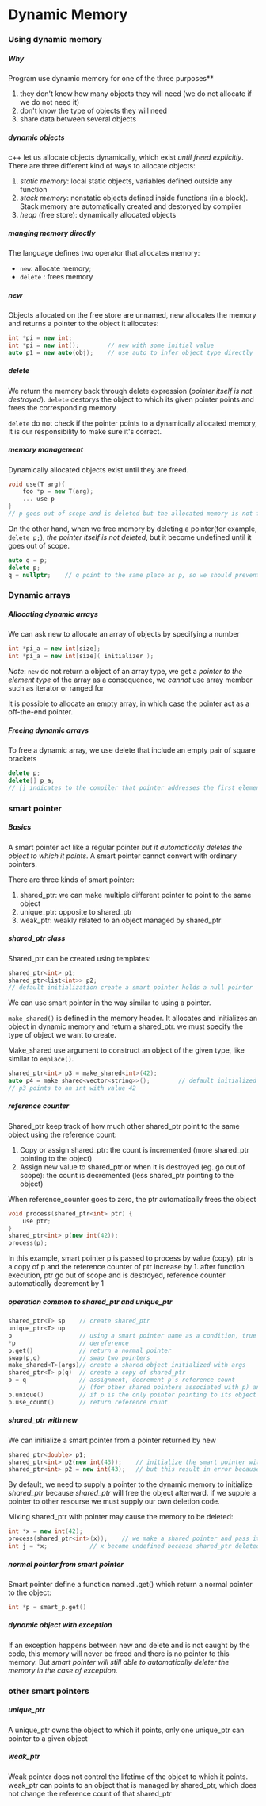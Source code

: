 # Dynamic Memory
### Using dynamic memory
##### Why
Program use dynamic memory for one of the three purposes**
1. they don't know how many objects they will need (we do not allocate if we do not need it)
2. don't know the type of objects they will need
3. share data between several objects

##### dynamic objects
c++ let us allocate objects dynamically, which exist *until freed explicitly*. There are three different kind of ways to allocate objects:
1. *static memory*: local static objects, variables defined outside any function
2. *stack memory*: nonstatic objects defined inside functions (in a block). Stack memory are automatically created and destoryed by compiler
3. *heap* (free store): dynamically allocated objects

##### manging memory directly
The language defines two operator that allocates memory:
- `new`: allocate memory;  
- `delete` : frees memory

##### new
Objects allocated on the free store are unnamed, new allocates the memory and returns a pointer to the object it allocates:
```cpp
int *pi = new int;
int *pi = new int();        // new with some initial value
auto p1 = new auto(obj);    // use auto to infer object type directly
```
    
#####  delete
We return the memory back through delete expression (*pointer itself is not destroyed*). `delete` destorys the object to which its given pointer points and frees the corresponding memory
    
`delete` do not check if the pointer points to a dynamically allocated memory, It is our responsibility to make sure it's correct.

##### memory management
Dynamically allocated objects exist until they are freed.
```cpp
void use(T arg){
	foo *p = new T(arg);
	... use p
}   
// p goes out of scope and is deleted but the allocated memory is not freed
```

On the other hand, when we free memory by deleting a pointer(for example, `delete p;`), *the pointer itself is not deleted*, but it become undefined until it goes out of scope. 
```cpp
auto q = p;
delete p;
q = nullptr;    // q point to the same place as p, so we should prevent it being used
```

### Dynamic arrays
##### Allocating dynamic arrays
We can ask new to allocate an array of objects by specifying a number
```cpp
int *pi_a = new int[size];
int *pi_a = new int[size]( initializer );
```

*Note*: `new` do not return a object of an array type, we get a *pointer to the element type* of the array as a consequence, we *cannot* use array member such as iterator or ranged for

It is possible to allocate an empty array, in which case the pointer act as a off-the-end pointer.

##### Freeing dynamic arrays
To free a dynamic array, we use delete that include an empty pair of square brackets
```cpp
delete p;
delete[] p_a;
// [] indicates to the compiler that pointer addresses the first element of an array objects
```

### smart pointer
##### Basics
A smart pointer act like a regular pointer *but it automatically deletes the object to which it points*. A smart pointer cannot convert with ordinary pointers.

There are three kinds of smart pointer:
1. shared_ptr: we can make multiple different pointer to point to the same object
2. unique_ptr: opposite to shared_ptr
3. weak_ptr: weakly related to an object managed by shared_ptr

##### shared_ptr class
Shared_ptr can be created using templates:
```cpp
shared_ptr<int> p1;
shared_ptr<list<int>> p2;
// default initialization create a smart pointer holds a null pointer
```

We can use smart pointer in the way similar to using a pointer. 

`make_shared()` is defined in the memory header. It allocates and initializes an object in dynamic memory and return a shared_ptr. we must specify the type of object we want to create.

Make_shared use argument to construct an object of the given type, like similar to `emplace()`.
```cpp
shared_ptr<int> p3 = make_shared<int>(42);
auto p4 = make_shared<vector<string>>();        // default initialized dynamic memory
// p3 points to an int with value 42
```
    
##### reference counter
Shared_ptr keep track of how much other shared_ptr point to the same object using the reference count:
1. Copy or assign shared_ptr: the count is incremented (more shared_ptr pointing to the object)
2. Assign new value to shared_ptr or when it is destroyed (eg. go out of scope): the count is decremented (less shared_ptr pointing to the object)

When reference_counter goes to zero, the ptr automatically frees the object
```cpp
void process(shared_ptr<int> ptr) {
    use ptr;
}
shared_ptr<int> p(new int(42));
process(p);
```

In this example, smart pointer p is passed to process by value (copy), ptr is a copy of p and the reference counter of ptr increase by 1. after function execution, ptr go out of scope and is destroyed, reference counter automatically decrement by 1
    
##### operation common to shared_ptr and unique_ptr
```cpp
shared_ptr<T> sp    // create shared_ptr
unique_ptr<T> up
p                   // using a smart pointer name as a condition, true if it points to an object
*p                  // dereference
p.get()             // return a normal pointer
swap(p,q)           // swap two pointers
make_shared<T>(args)// create a shared object initialized with args
shared_ptr<T> p(q)  // create a copy of shared_ptr
p = q               // assignment, decrement p's reference count 
                    // (for other shared pointers associated with p) and increment q's count
p.unique()          // if p is the only pointer pointing to its object
p.use_count()       // return reference count
```

##### shared_ptr with new
We can initialize a smart pointer from a pointer returned by new
```cpp
shared_ptr<double> p1;
shared_ptr<int> p2(new int(43));    // initialize the smart pointer with new
shared_ptr<int> p2 = new int(43);   // but this result in error because we cannot directly convert
```

By default, we need to supply a pointer to the dynamic memory to initialize *shared_ptr* because *shared_ptr* will free the object afterward. if we supple a pointer to other resourse we must supply our own deletion code.
    
Mixing shared_ptr with pointer may cause the memory to be deleted:
```cpp
int *x = new int(42);
process(shared_ptr<int>(x));    // we make a shared pointer and pass it to a function
int j = *x;            // x become undefined because shared_ptr deleted the memory
```

##### normal pointer from smart pointer
Smart pointer define a function named .get() which return a normal pointer to the object: 
```cpp
int *p = smart_p.get()
```

##### dynamic object with exception
If an exception happens between new and delete and is not caught by the code, this memory will never be freed and there is no pointer to this memory. But *smart pointer will still able to automatically deleter the memory in the case of exception*.

### other smart pointers
##### unique_ptr
A unique_ptr owns the object to which it points, only one unique_ptr can pointer to a given object

##### weak_ptr
Weak pointer does not control the lifetime of the object to which it points. weak_ptr can points to an object that is managed by shared_ptr, which does not change the reference count of that shared_ptr